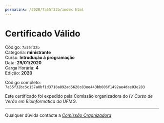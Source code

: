 ```yaml
---
permalink: /2020/7a55f32b/index.html
---
```


# Certificado Válido

Código: `7a55f32b`<br>
Categoria: **ministrante**<br>
Curso: **Introdução à programação**<br>
Data: **29/01/2020**<br>
Carga Horária: **4**<br>
Edição: **2020**<br>


Código completo: `7a55f32bc5c157a0bf1d3718a092ad5620c83ee443bb606f1492ae4dae03e283`


Este certificado foi expedido pela Comissão organizadora do *IV Curso de Verão em Bioinformática da UFMG*.

----

Qualquer dúvida contacte a [_Comissão Organizadora_](<mailto:cursobioinfoufmg@gmail.com$subject=[Certificados]>)

